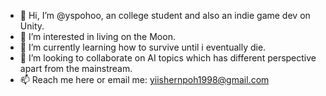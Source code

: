 - 👋 Hi, I’m @yspohoo, an college student and also an indie game dev on Unity.
- 👀 I’m interested in living on the Moon.
- 🌱 I’m currently learning how to survive until i eventually die.
- 💞️ I’m looking to collaborate on AI topics which has different perspective apart from the mainstream.
- 📫 Reach me here or email me: yiishernpoh1998@gmail.com

<!---
yspohoo/yspohoo is a ✨ special ✨ repository because its `README.md` (this file) appears on your GitHub profile.
You can click the Preview link to take a look at your changes.
--->
